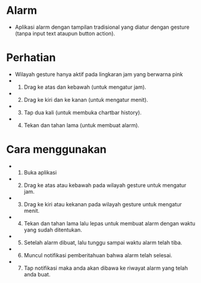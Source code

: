 # Alarm 

- Aplikasi alarm dengan tampilan tradisional yang diatur dengan gesture (tanpa input text ataupun button action). 

# Perhatian
- Wilayah gesture hanya aktif pada lingkaran jam yang berwarna pink
- 1. Drag ke atas dan kebawah (untuk mengatur jam).
- 2. Drag ke kiri dan ke kanan (untuk mengatur menit).
- 3. Tap dua kali (untuk membuka chartbar history).
- 4. Tekan dan tahan lama (untuk membuat alarm).

# Cara menggunakan
- 1. Buka aplikasi 
- 2. Drag ke atas atau kebawah pada wilayah gesture untuk mengatur jam.
- 3. Drag ke kiri atau kekanan pada wilayah gesture untuk mengatur menit.
- 4. Tekan dan tahan lama lalu lepas untuk membuat alarm dengan waktu yang sudah ditentukan.
- 5. Setelah alarm dibuat, lalu tunggu sampai waktu alarm telah tiba.
- 6. Muncul notifikasi pemberitahuan bahwa alarm telah selesai.
- 7. Tap notifikasi maka anda akan dibawa ke riwayat alarm yang telah anda buat.


